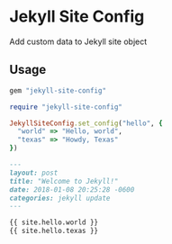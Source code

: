 # Jekyll Site Config

Add custom data to Jekyll site object

## Usage

```sh
gem "jekyll-site-config"
```

```rb
require "jekyll-site-config"
```

```rb
JekyllSiteConfig.set_config("hello", {
  "world" => "Hello, world",
  "texas" => "Howdy, Texas"
})
```

```md
---
layout: post
title: "Welcome to Jekyll!"
date: 2018-01-08 20:25:28 -0600
categories: jekyll update
---

{{ site.hello.world }}
{{ site.hello.texas }}
```
